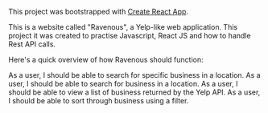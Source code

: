 This project was bootstrapped with [Create React App](https://github.com/facebookincubator/create-react-app).

This is a website called "Ravenous", a Yelp-like web application.
This project it was created to practise Javascript, React JS and how to handle Rest API calls.

Here's a quick overview of how Ravenous should function:

As a user, I should be able to search for specific business in a location.
As a user, I should be able to search for business in a location.
As a user, I should be able to view a list of business returned by the Yelp API.
As a user, I should be able to sort through business using a filter.
